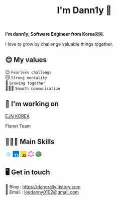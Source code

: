# <div align="center"> I'm Dann1y 👋 </div>

<br />

<strong>I'm dann1y, Software Engineer from Korea🇰🇷.</strong>

I love to grow by challenge valuable things together.

## 😊 My values

😉 `Fearless challenge`<br />
😼 `Strong mentality`<br />
🤝 `Growing together`<br />
💁🏻‍♂️ `Smooth communication`<br />

## 🏢 I'm working on

[EJN KOREA](https://ejn.gg/kr)

Flanet Team

## 👨🏻‍💻 Main Skills

<p>
<code><img height="20" src="https://raw.githubusercontent.com/github/explore/80688e429a7d4ef2fca1e82350fe8e3517d3494d/topics/react/react.png" style="max-width:100%;"></code>
<code><img height="20" src="https://raw.githubusercontent.com/github/explore/80688e429a7d4ef2fca1e82350fe8e3517d3494d/topics/typescript/typescript.png" style="max-width:100%;"></code>
<code><img height="20" src="https://raw.githubusercontent.com/github/explore/80688e429a7d4ef2fca1e82350fe8e3517d3494d/topics/javascript/javascript.png" style="max-width:100%;"></code>
<code><img height="20" src="https://raw.githubusercontent.com/github/explore/5c058a388828bb5fde0bcafd4bc867b5bb3f26f3/topics/graphql/graphql.png" style="max-width:100%;"></code>
<code><img height="20" src="https://raw.githubusercontent.com/github/explore/80688e429a7d4ef2fca1e82350fe8e3517d3494d/topics/nodejs/nodejs.png" style="max-width:100%;"></code>
</p>

## 🖥 Get in touch

📄 Blog : https://danerally.tistory.com <br />
📮 Email : leedanny0102@gmail.com

<!--
**skypedanny/skypedanny** is a ✨ _special_ ✨ repository because its `README.md` (this file) appears on your GitHub profile.

Here are some ideas to get you started:

- 🔭 I’m currently working on ...
- 🌱 I’m currently learning ...
- 👯 I’m looking to collaborate on ...
- 🤔 I’m looking for help with ...
- 💬 Ask me about ...
- 📫 How to reach me: ...
- 😄 Pronouns: ...
- ⚡ Fun fact: ...
-->
